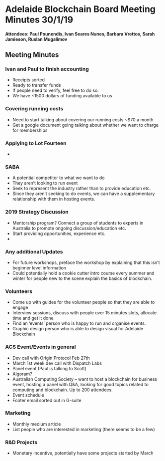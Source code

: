 # Adelaide Blockchain Board Meeting Minutes 30/1/19
#### Attendees: Paul Pounendis, Ivan Seares Nunes, Barbara Vrettos, Sarah Jamieson, Ruslan Mugalimov
## Meeting Minutes
### Ivan and Paul to finish accounting
-	Receipts sorted
-	Ready to transfer funds
-	If people need to verify, feel free to do so.
-	We have ~1500 dollars of funding available to us
### Covering running costs
-	Need to start talking about covering our running costs ~$70 a month
-	Get a google document going talking about whether we want to charge for memberships
### Applying to Lot Fourteen
-	
### SABA
-	A potential competitor to what we want to do
-	They aren’t looking to run event 
-	Seek to represent the industry rather than to provide education etc. 
-	Since they aren’t seeking to do events, we can have a supplementary relationship with them in hosting events.
### 2019 Strategy Discussion
-	Mentorship program? Connect a group of students to experts in Australia to promote ongoing discussion/education etc.
-	Start providing opportunities, experience etc. 
-	
### Any additional Updates
-	For future workshops, preface the workshop by explaining that this isn’t beginner level information
-	Could potentially hold a cookie cutter intro course every summer and winter for people new to the scene explain the basics of blockchain.
### Volunteers
-	Come up with guides for the volunteer people so that they are able to engage 
-	Interview sessions, discuss with people over 15 minutes slots, allocate time and get it done 
-	Find an ‘events’ person who is happy to run and organise events. 
-	Graphic design person who is able to design visual for Adelaide Blockchain
### ACS Event/Events in general
-	Dev call with Origin Protocol Feb 27th
-	March 1st week dev call with Dispatch Labs
-	Panel event (Paul is talking to Scott)
-	Algoram? 
-	Australian Computing Society – want to host a blockchain for business event, hosting a panel with Q&A, looking for good topics related to computing and blockchain. Up to 200 attendees.
-	Event schedule
-	Footer email sorted out in G-suite
### Marketing
-	Monthly medium article
-	List people who are interested in marketing (there seems to be a few)
### R&D Projects
-	Monetary incentive, potentially have some projects started by March
